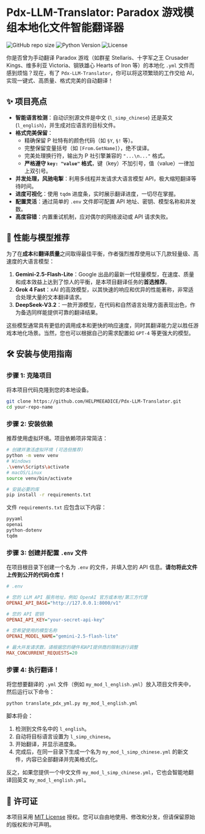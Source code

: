 # Pdx-LLM-Translator: Paradox 游戏模组本地化文件智能翻译器

![GitHub repo size](https://img.shields.io/github/repo-size/HELPMEEADICE/Pdx-LLM-Translator?style=for-the-badge)
![Python Version](https://img.shields.io/badge/Python-3.8+-blue?style=for-the-badge&logo=python)
![License](https://img.shields.io/badge/License-MIT-green?style=for-the-badge)

你是否曾为手动翻译 Paradox 游戏（如群星 Stellaris、十字军之王 Crusader Kings、维多利亚 Victoria、钢铁雄心 Hearts of Iron 等）的本地化 `.yml` 文件而感到烦恼？现在，有了 `Pdx-LLM-Translator`，你可以将这项繁琐的工作交给 AI，实现一键式、高质量、格式完美的自动翻译！

## ✨ 项目亮点

*   **智能语言检测**：自动识别源文件是中文 (`l_simp_chinese`) 还是英文 (`l_english`)，并生成对应语言的目标文件。
*   **格式完美保留**：
    *   精确保留 P 社特有的颜色代码（如 `§Y`, `§!` 等）。
    *   完整保留变量括号（如 `[From.GetName]`），绝不误译。
    *   完美处理换行符，输出为 P 社引擎兼容的 `"...\n..."` 格式。
    *   **严格遵守 `key: "value"` 格式**，键（key）不加引号，值（value）一律加上双引号。
*   **并发处理，风驰电掣**：利用多线程并发请求大语言模型 API，极大缩短翻译等待时间。
*   **进度可视化**：使用 `tqdm` 进度条，实时展示翻译进度，一切尽在掌握。
*   **配置灵活**：通过简单的 `.env` 文件即可配置 API 地址、密钥、模型名称和并发数。
*   **高度容错**：内置重试机制，应对偶尔的网络波动或 API 请求失败。

## 🚀 性能与模型推荐

为了在**成本**和**翻译质量**之间取得最佳平衡，作者强烈推荐使用以下几款轻量级、高速度的大语言模型：

1.  **Gemini-2.5-Flash-Lite**：Google 出品的最新一代轻量模型，在速度、质量和成本效益上达到了惊人的平衡，是本项目翻译任务的**首选推荐**。
2.  **Grok 4 Fast**：xAI 的高效模型，以其快速的响应和优异的性能著称，非常适合处理大量的文本翻译请求。
3.  **DeepSeek-V3.2**：一款开源模型，在代码和自然语言处理方面表现出色，作为备选同样能提供可靠的翻译结果。

这些模型通常具有更低的调用成本和更快的响应速度，同时其翻译能力足以胜任游戏本地化场景。当然，您也可以根据自己的需求配置如 `GPT-4` 等更强大的模型。

## 🛠️ 安装与使用指南

### 步骤 1: 克隆项目

将本项目代码克隆到您的本地设备。

```bash
git clone https://github.com/HELPMEEADICE/Pdx-LLM-Translator.git
cd your-repo-name
```

### 步骤 2: 安装依赖

推荐使用虚拟环境。项目依赖项非常简洁：

```bash
# 创建并激活虚拟环境 (可选但推荐)
python -m venv venv
# Windows
.\venv\Scripts\activate
# macOS/Linux
source venv/bin/activate

# 安装必要的库
pip install -r requirements.txt
```

文件 `requirements.txt` 应包含以下内容：

```txt
pyyaml
openai
python-dotenv
tqdm
```

### 步骤 3: 创建并配置 `.env` 文件

在项目根目录下创建一个名为 `.env` 的文件，并填入您的 API 信息。**请勿将此文件上传到公开的代码仓库！**

```ini
# .env

# 您的 LLM API 服务地址，例如 OpenAI 官方或本地/第三方代理
OPENAI_API_BASE="http://127.0.0.1:8000/v1"

# 您的 API 密钥
OPENAI_API_KEY="your-secret-api-key"

# 您希望使用的模型名称
OPENAI_MODEL_NAME="gemini-2.5-flash-lite"

# 最大并发请求数，请根据您的硬件和API提供商的限制进行调整
MAX_CONCURRENT_REQUESTS=20
```

### 步骤 4: 执行翻译！

将您想要翻译的 `.yml` 文件（例如 `my_mod_l_english.yml`）放入项目文件夹中，然后运行以下命令：

```bash
python translate_pdx_yml.py my_mod_l_english.yml
```

脚本将会：
1.  检测到文件名中的 `l_english`。
2.  自动将目标语言设置为 `l_simp_chinese`。
3.  开始翻译，并显示进度条。
4.  完成后，在同一目录下生成一个名为 `my_mod_l_simp_chinese.yml` 的新文件，内容已全部翻译并完美格式化。

反之，如果您提供一个中文文件 `my_mod_l_simp_chinese.yml`，它也会智能地翻译回英文 `my_mod_l_english.yml`。

## 📜 许可证

本项目采用 [MIT License](LICENSE) 授权。您可以自由地使用、修改和分发，但请保留原始的版权和许可声明。